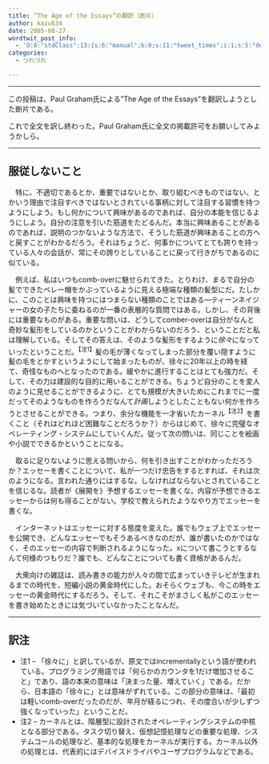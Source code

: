```yaml
---
title: ”The Age of the Essays”の翻訳（断片）
author: kazu634
date: 2005-08-27
wordtwit_post_info:
  - 'O:8:"stdClass":13:{s:6:"manual";b:0;s:11:"tweet_times";i:1;s:5:"delay";i:0;s:7:"enabled";i:1;s:10:"separation";s:2:"60";s:7:"version";s:3:"3.7";s:14:"tweet_template";b:0;s:6:"status";i:2;s:6:"result";a:0:{}s:13:"tweet_counter";i:2;s:13:"tweet_log_ids";a:1:{i:0;i:1993;}s:9:"hash_tags";a:0:{}s:8:"accounts";a:1:{i:0;s:7:"kazu634";}}'
categories:
  - つれづれ

---
```

<div class="section">
<hr />
</p> 
  
<p>
    この投稿は、Paul Graham氏による&#8221;The Age of the Essays&#8221;を翻訳しようとした断片である。
</p></p> 
  
<p>
    これで全文を訳し終わった。Paul Graham氏に全文の掲載許可をお願いしてみようかしら。
</p>
  
<hr />
  
<p>
<center>
</center>
</p>
  
<p>
<h2>
      服従しないこと
</h2>
</p>
  
<p>
    　特に、不適切であるとか、重要ではないとか、取り組むべきものではない、とかいう理由で注目すべきではないとされている事柄に対して注目する習慣を持つようにしよう。もし何かについて興味があるのであれば、自分の本能を信じるようにしよう。自分の注意を引いた筋道をたどるんだ。本当に興味あることがあるのであれば、説明のつかないような方法で、そうした筋道が興味あることの方へと戻すことがわかるだろう。それはちょうど、何事かについてとても誇りを持っている人々の会話が、常にその誇りとしていることに戻って行きがちであるのに似ている。
</p></p> 
  
<p>
    　例えば、私はいつもcomb-overに魅せられてきた。とりわけ、まるで自分の髪でできたベレー帽をかぶっているように見える極端な種類の髪型にだ。たしかに、このことは興味を持つにはつまらない種類のことではある―ティーンネイジャーの女の子たちに委ねるのが一番の表層的な質問ではある。しかし、その背後には重要なものがある。重要な問いは、どうしてcomber-overは自分がなんと奇妙な髪形をしているのかということがわからないのだろう、ということだと私は理解している。そしてその答えは、そのような髪形をするように<i>徐々</i>になっていったということだ。<sup>【注1】</sup>髪の毛が薄くなってしまった部分を覆い隠すように髪の毛をとかすというようにして始まったものが、徐々に20年以上の時を経て、奇怪なものへとなったのである。緩やかに進行することはとても強力だ。そして、その力は建設的な目的に用いることができる。ちょうど自分のことを変人のように見せることができるように、とても規模が大きいためにこれまでに一度だってそのようなものを作ろうだなんて<i>計画</i>しようとしたこともない何かを作ろうとさせることができる。つまり、余分な機能を一才省いたカーネル<sup>【注2】</sup>を書くこと（それはどれほど困難なことだろうか？）からはじめて、徐々に完璧なオペレーティング・システムにしていくんだ。従って次の問いは、同じことを絵画や小説でできるかということになる。
</p></p> 
  
<p>
    　取るに足りないように思える問いから、何を引き出すことがわかっただろうか？エッセーを書くことについて、私が一つだけ忠告をするとすれば、それは次のようになる。言われた通りにはするな。しなければならないとされていることを信じるな。読者が《展開を》予想するエッセーを書くな。内容が予想できるエッセーからは何も得ることがない。学校で教えられたようなやり方でエッセーを書くな。
</p></p> 
  
<p>
    　インターネットはエッセーに対する態度を変えた。誰でもウェブ上でエッセーを公開でき、どんなエッセーでもそうあるべきなのだが、誰が書いたのかではなく、そのエッセーの内容で判断されるようになった。xについて書こうとするなんて何様のつもりだ？誰でも、どんなことについても書く資格があるんだ。
</p></p> 
  
<p>
    　大衆向けの雑誌は、読み書きの能力が人々の間で広まっていきテレビが生まれるまでの時代を、短編小説の黄金時代にした。おそらくウェブも、今この時をエッセーの黄金時代にするだろう。そして、それこそがまさしく私がこのエッセーを書き始めたときには気づいていなかったことなんだ。
</p>
  
<hr />
  
<p>
<center>
</center>
</p>
  
<p>
<h2>
      訳注
</h2>
</p>
  
<ul>
<li>
      注1 &#8211; 「徐々に」と訳しているが、原文ではincrementallyという語が使われている。プログラミング用語では「何らかのカウンタを1だけ増加させること」であり、語の本来の意味は「決まった量、増えていく」である。だから、日本語の「徐々に」とは意味がずれている。この部分の意味は、「最初は軽いcomb-overだったのだが、年月が経るにつれ、その度合いが少しずつ強くなっていった」ということだ。
</li>
<li>
      注2 &#8211; カーネルとは、階層型に設計されたオペレーティングシステムの中核となる部分である。タスク切り替え、仮想記憶処理などの重要な処理、システムコールの処理など、基本的な処理をカーネルが実行する。カーネル以外の処理とは、代表的にはデバイスドライバやユーザプログラムなどである。
</li>
</ul>
</div>

